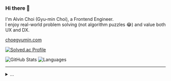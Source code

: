 <!--
**choegyumin/choegyumin** is a ✨ _special_ ✨ repository because its `README.md` (this file) appears on your GitHub profile.

Here are some ideas to get you started:

- 🔭 I’m currently working on ...
- 🌱 I’m currently learning ...
- 👯 I’m looking to collaborate on ...
- 🤔 I’m looking for help with ...
- 💬 Ask me about ...
- 📫 How to reach me: ...
- 😄 Pronouns: ...
- ⚡ Fun fact: ...
-->

### Hi there 👋

I'm Alvin Choi (Gyu-min Choi), a Frontend Engineer.  
I enjoy real-world problem solving (not algorithm puzzles 😂) and value both UX and DX.

[choegyumin.com](https://choegyumin.com/about/)

[![Solved.ac Profile](http://mazassumnida.wtf/api/mini/generate_badge?boj=choegyumin)](https://solved.ac/choegyumin)

<div>
  <img alt="GitHub Stats" src="https://github-readme-stats.vercel.app/api?username=choegyumin&title_color=316dca&text_color=88888890&icon_color=316dca&bg_color=ffffff00&border_color=88888840&hide_title=true&hide_rank=true&hide=issues,contribs&show_icons=true&disable_animations=true&include_all_commits=true">
  
  <img alt="Languages" src="https://github-readme-stats.vercel.app/api/top-langs/?username=choegyumin&title_color=316dca&text_color=88888890&icon_color=316dca&bg_color=ffffff00&border_color=88888840&hide_title=true&hide_progress=true&disable_animations=true">
</div>

---

<details>
  <summary>...</summary>
  <ul>
    <li><a href="https://github.com/lemonbase-tech">@lemonbase-tech</a> 2023.12 - 2025.03</li>
    <li><a href="https://github.com/hdjunction">@hdjunction</a> (<a href="https://github.com/gmchoi-hdj">@gmchoi-hdj</a>) 2018.12 - 2022.10</li>
    <li><a href="https://github.com/IGAWorksDev">@IGAWorksDev</a>(<a href="https://github.com/alvin-igaw">@alvin-igaw</a>) 2016.12 - 2018.11</li>
  </ul>
</details>

